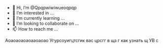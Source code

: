- 👋 Hi, I’m @Qpqpwiwiwueoqpqp
- 👀 I’m interested in ...
- 🌱 I’m currently learning ...
- 💞️ I’m looking to collaborate on ...
- 📫 How to reach me ...

<!---
Qpqpwiwiwueoqpqp/Qpqpwiwiwueoqpqp is a ✨ special ✨ repository because its `README.md` (this file) appears on your GitHub profile.
You can click the Preview link to take a look at your changes.
--->
Аоаоаоаоаоааоаоао
Угурсоуигцтсгик вас црсгг в щз г как узнать щ УВ с
